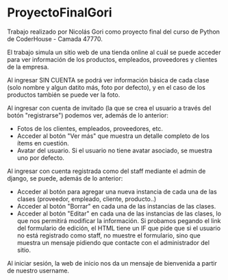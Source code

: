 # ProyectoFinalGori

Trabajo realizado por Nicolás Gori como proyecto final del curso de Python de CoderHouse - Camada 47770.

El trabajo simula un sitio web de una tienda online al cuál se puede acceder para ver información de los productos, empleados, proveedores y clientes de la empresa.

Al ingresar SIN CUENTA se podrá ver información básica de cada clase (solo nombre y algun datito más, foto por defecto), y en el caso de los productos también se puede ver la foto.

Al ingresar con cuenta de invitado (la que se crea el usuario a través del botón "registrarse") podemos ver, además de lo anterior:
- Fotos de los clientes, empleados, proveedores, etc.
- Acceder al botón "Ver más" que muestra un detalle completo de los ítems en cuestión.
- Avatar del usuario. Si el usuario no tiene avatar asociado, se muestra uno por defecto.

Al ingresar con cuenta registrada como del staff mediante el admin de django, se puede, además de lo anterior:
- Acceder al botón para agregar una nueva instancia de cada una de las clases (proveedor, empleado, cliente, producto..)
- Acceder al botón "Borrar" en cada una de las instancias de las clases.
- Acceder al botón "Editar" en cada una de las instancias de las clases, lo que nos permitirá modificar la información. Si probamos pegando el link del formulario de edición, el HTML tiene un IF que pide que si el usuario no está registrado como staff, no muestre el formulario, sino que muestra un mensaje pidiendo que contacte con el administrador del sitio.

Al iniciar sesión, la web de inicio nos da un mensaje de bienvenida a partir de nuestro username.
